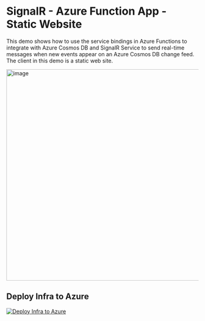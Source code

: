 # SignalR - Azure Function App - Static Website

This demo shows how to use the service bindings in Azure Functions to integrate with Azure Cosmos DB and SignalR Service to send real-time messages when new events appear on an Azure Cosmos DB change feed. The client in this demo is a static web site.

<img width="553" alt="image" src="https://github.com/grnisha/signalr-eventing-demo/assets/11030157/c6d0d6cc-7d60-4fe4-91c8-863c8337a808">



## Deploy Infra to Azure

[![Deploy Infra to Azure](https://aka.ms/deploytoazurebutton)](https://portal.azure.com/#create/Microsoft.Template/uri/https%3A%2F%2Fraw.github.com%2Fgrnisha%2Fsignalr-eventing-demo%2Fmain%2Fdeploy.json)


